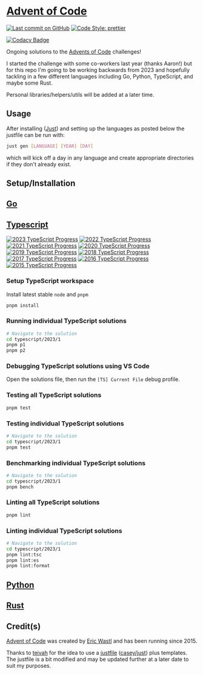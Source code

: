 # [Advent of Code](https://adventofcode.com/)

[![Last commit on GitHub](https://img.shields.io/github/last-commit/colehpage/advent-of-code.svg)](https://github.com/colehpage/advent-of-code)
[![Code Style: prettier](https://img.shields.io/badge/code_style-prettier-ff69b4.svg)](https://github.com/prettier/prettier)

[![Codacy Badge](https://app.codacy.com/project/badge/Grade/582468824308438c88d4f07960719864)](https://app.codacy.com/gh/colehpage/advent-of-code/dashboard?utm_source=gh&utm_medium=referral&utm_content=&utm_campaign=Badge_grade)

Ongoing solutions to the [Advents of Code](https://adventofcode.com/) challenges!

I started the challenge with some co-workers last year (thanks Aaron!) but for this repo I'm going to be working backwards from 2023 and hopefully tackling in a few different languages including Go, Python, TypeScript, and maybe some Rust.

Personal libraries/helpers/utils will be added at a later time.

## Usage

After installing ([Just](https://github.com/casey/just)) and setting up the languages as posted below the justfile can be run with:

```sh
just gen [LANGUAGE] [YEAR] [DAY]
```

which will kick off a day in any language and create appropriate directories if they don't already exist.

## Setup/Installation

## [Go](./go)

<!-- TODO -->

## [Typescript](./ts)

[![2023 TypeScript Progress](https://img.shields.io/endpoint?url=https://raw.githubusercontent.com/colehpage/advent-of-code/master/.github/badges/typescript/2023.json)](/typescript/2023/)
[![2022 TypeScript Progress](https://img.shields.io/endpoint?url=https://raw.githubusercontent.com/colehpage/advent-of-code/master/.github/badges/typescript/2022.json)](/typescript/2022/)
[![2021 TypeScript Progress](https://img.shields.io/endpoint?url=https://raw.githubusercontent.com/colehpage/advent-of-code/master/.github/badges/typescript/2021.json)](/typescript/2021/)
[![2020 TypeScript Progress](https://img.shields.io/endpoint?url=https://raw.githubusercontent.com/colehpage/advent-of-code/master/.github/badges/typescript/2020.json)](/typescript/2020/)
[![2019 TypeScript Progress](https://img.shields.io/endpoint?url=https://raw.githubusercontent.com/colehpage/advent-of-code/master/.github/badges/typescript/2019.json)](/typescript/2019/)
[![2018 TypeScript Progress](https://img.shields.io/endpoint?url=https://raw.githubusercontent.com/colehpage/advent-of-code/master/.github/badges/typescript/2018.json)](/typescript/2018/)
[![2017 TypeScript Progress](https://img.shields.io/endpoint?url=https://raw.githubusercontent.com/colehpage/advent-of-code/master/.github/badges/typescript/2017.json)](/typescript/2017/)
[![2016 TypeScript Progress](https://img.shields.io/endpoint?url=https://raw.githubusercontent.com/colehpage/advent-of-code/master/.github/badges/typescript/2016.json)](/typescript/2016/)
[![2015 TypeScript Progress](https://img.shields.io/endpoint?url=https://raw.githubusercontent.com/colehpage/advent-of-code/master/.github/badges/typescript/2015.json)](/typescript/2015/)

### Setup TypeScript workspace

Install latest stable `node` and `pnpm`

```sh
pnpm install
```

### Running individual TypeScript solutions

```sh
# Navigate to the solution
cd typescript/2023/1
pnpm p1
pnpm p2
```

### Debugging TypeScript solutions using VS Code

Open the solutions file, then run the `[TS] Current File` debug profile.

### Testing all TypeScript solutions

```sh
pnpm test
```

### Testing individual TypeScript solutions

```sh
# Navigate to the solution
cd typescript/2023/1
pnpm test
```

### Benchmarking individual TypeScript solutions

```sh
# Navigate to the solution
cd typescript/2023/1
pnpm bench
```

### Linting all TypeScript solutions

```sh
pnpm lint
```

### Linting individual TypeScript solutions

```sh
# Navigate to the solution
cd typescript/2023/1
pnpm lint:tsc
pnpm lint:es
pnpm lint:format
```

## [Python](./python)

<!-- TODO -->

## [Rust](./rust)

<!-- TODO -->

## Credit(s)

[Advent of Code](https://adventofcode.com/) was created by [Eric Wastl](http://was.tl/) and has been running since 2015.

Thanks to [teivah](https://github.com/teivah/advent-of-code) for the idea to use a [justfile](justfile) ([casey/just](https://github.com/casey/just)) plus templates. The justfile is a bit modified and may be updated further at a later date to suit my purposes.
